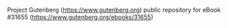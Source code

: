 Project Gutenberg (https://www.gutenberg.org) public repository for eBook #31655 (https://www.gutenberg.org/ebooks/31655)
